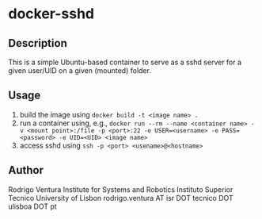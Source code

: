 # docker-sshd

## Description

This is a simple Ubuntu-based container to serve as a sshd server for
a given user/UID on a given (mounted) folder.

## Usage

1. build the image using `docker build -t <image name> .`
2. run a container using, e.g.,  `docker run --rm --name <container name> -v <mount point>:/file -p <port>:22 -e USER=<username> -e PASS=<password> -e UID=<UID> <image name>`
3. access sshd using `ssh -p <port> <usename>@<hostname>`

## Author

Rodrigo Ventura
Institute for Systems and Robotics
Instituto Superior Tecnico
University of Lisbon
rodrigo.ventura AT isr DOT tecnico DOT ulisboa DOT pt
